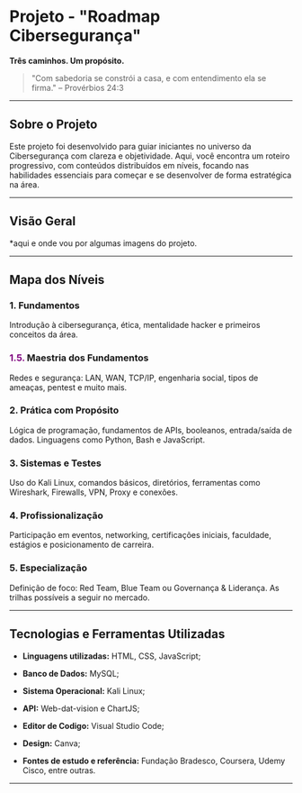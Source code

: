 # Projeto - "Roadmap Cibersegurança"

**Três caminhos. Um propósito.**

> "Com sabedoria se constrói a casa, e com entendimento ela se firma."
> – Provérbios 24:3

---

## Sobre o Projeto

Este projeto foi desenvolvido para guiar iniciantes no universo da Cibersegurança com clareza e objetividade.
Aqui, você encontra um roteiro progressivo, com conteúdos distribuídos em níveis, focando nas habilidades essenciais para começar e se desenvolver de forma estratégica na área.

---

## Visão Geral

\*aqui e onde vou por algumas imagens do projeto.

---

## Mapa dos Níveis

### 1. Fundamentos

Introdução à cibersegurança, ética, mentalidade hacker e primeiros conceitos da área.

### <span style= 'color:purple'>1.5.</span> Maestria dos Fundamentos

Redes e segurança: LAN, WAN, TCP/IP, engenharia social, tipos de ameaças, pentest e muito mais.

### 2. Prática com Propósito

Lógica de programação, fundamentos de APIs, booleanos, entrada/saída de dados. Linguagens como Python, Bash e JavaScript.

### 3. Sistemas e Testes

Uso do Kali Linux, comandos básicos, diretórios, ferramentas como Wireshark, Firewalls, VPN, Proxy e conexões.

### 4. Profissionalização

Participação em eventos, networking, certificações iniciais, faculdade, estágios e posicionamento de carreira.

### 5. Especialização

Definição de foco: Red Team, Blue Team ou Governança & Liderança. As trilhas possíveis a seguir no mercado.

---

## Tecnologias e Ferramentas Utilizadas

- **Linguagens utilizadas:** HTML, CSS, JavaScript;

- **Banco de Dados:** MySQL;

- **Sistema Operacional:** Kali Linux;

- **API:** Web-dat-vision e ChartJS;

- **Editor de Codigo:** Visual Studio Code;

- **Design:** Canva;

- **Fontes de estudo e referência:** Fundação Bradesco, Coursera, Udemy Cisco, entre outras.

---
